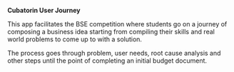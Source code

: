 **Cubatorin User Journey**

This app facilitates the BSE competition where students go on a journey of composing a business idea starting from compiling their skills and real world problems to come up to with a solution.

The process goes through problem, user needs, root cause analysis and other steps until the point of completing an initial budget document.
